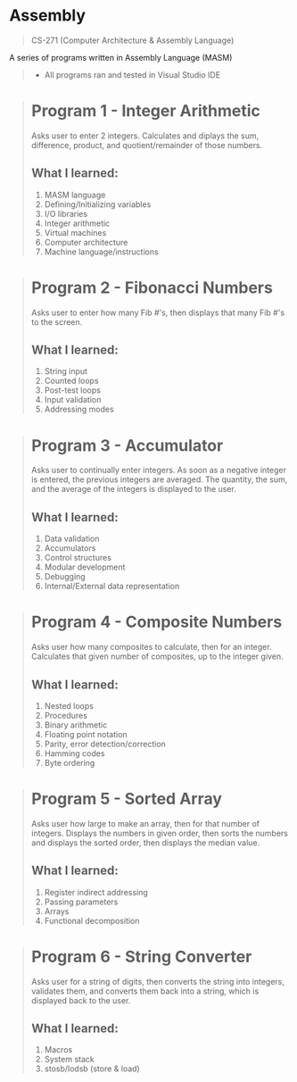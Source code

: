 # Assembly

> CS-271 (Computer Architecture & Assembly Language)

A series of programs written in Assembly Language (MASM)  
> - All programs ran and tested in Visual Studio IDE

> # Program 1 - Integer Arithmetic
> Asks user to enter 2 integers. Calculates and diplays the sum, difference, product, and quotient/remainder of those numbers.
> ## What I learned:
> 1. MASM language  
> 2. Defining/Initializing variables  
> 3. I/O libraries  
> 4. Integer arithmetic  
> 5. Virtual machines  
> 6. Computer architecture  
> 7. Machine language/instructions

> # Program 2 - Fibonacci Numbers
> Asks user to enter how many Fib #'s, then displays that many Fib #'s to the screen.
> ## What I learned:
> 1. String input  
> 2. Counted loops  
> 3. Post-test loops  
> 4. Input validation  
> 5. Addressing modes

> # Program 3 - Accumulator
> Asks user to continually enter integers. As soon as a negative integer is entered, the previous integers are averaged. The quantity, the sum, and the average of the integers is displayed to the user.
> ## What I learned:
> 1. Data validation  
> 2. Accumulators  
> 3. Control structures  
> 4. Modular development  
> 5. Debugging  
> 6. Internal/External data representation

> # Program 4 - Composite Numbers
> Asks user how many composites to calculate, then for an integer. Calculates that given number of composites, up to the integer given.
> ## What I learned:
> 1. Nested loops  
> 2. Procedures  
> 3. Binary arithmetic  
> 4. Floating point notation  
> 5. Parity, error detection/correction  
> 6. Hamming codes  
> 7. Byte ordering

> # Program 5 - Sorted Array
> Asks user how large to make an array, then for that number of integers. Displays the numbers in given order, then sorts the numbers and displays the sorted order, then displays the median value.
> ## What I learned:
> 1. Register indirect addressing  
> 2. Passing parameters  
> 3. Arrays  
> 4. Functional decomposition

> # Program 6 - String Converter
> Asks user for a string of digits, then converts the string into integers, validates them, and converts them back into a string, which is displayed back to the user.
> ## What I learned:
> 1. Macros  
> 2. System stack  
> 3. stosb/lodsb (store & load)
